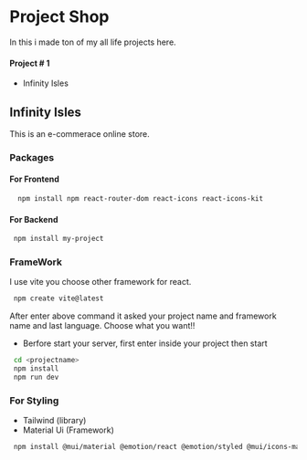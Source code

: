 
# Project Shop

In this i made ton of my all life projects here.


#### Project # 1
- Infinity Isles


## Infinity Isles

This is an e-commerace online store.

### Packages
 
 #### For Frontend
    
```bash
  npm install npm react-router-dom react-icons react-icons-kit

```

 #### For Backend

 ```bash
  npm install my-project
```
### FrameWork

I use vite you choose other framework for react. 

 ```bash
  npm create vite@latest
```

After enter above command it asked your project name and framework name and last language.
Choose what you want!!

- Berfore start your server, first enter inside your project then start

```bash
 cd <projectname>
 npm install
 npm run dev
```

### For Styling

 - Tailwind (library)
 - Material Ui  (Framework)

```bash
 npm install @mui/material @emotion/react @emotion/styled @mui/icons-material
```
